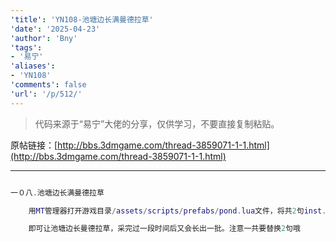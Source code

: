 ```yaml
---
'title': 'YN108-池塘边长满曼德拉草'
'date': '2025-04-23'
'author': 'Bny'
'tags':
- '易宁'
'aliases':
- 'YN108'
'comments': false
'url': '/p/512/'
---
```


> 代码来源于“易宁”大佬的分享，仅供学习，不要直接复制粘贴。

原帖链接：[http://bbs.3dmgame.com/thread-3859071-1-1.html](http://bbs.3dmgame.com/thread-3859071-1-1.html)

---

```lua  

一０八.池塘边长满曼德拉草

	用MT管理器打开游戏目录/assets/scripts/prefabs/pond.lua文件，将共2句inst.planttype = "marsh_plant"均替换为inst.planttype = "mandrake"

	即可让池塘边长曼德拉草，采完过一段时间后又会长出一批。注意一共要替换2句哦

```  


